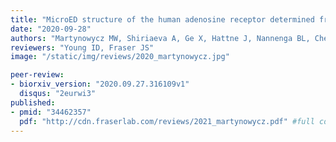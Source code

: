 ```yaml
---
title: "MicroED structure of the human adenosine receptor determined from a single nanocrystal in LCP"
date: "2020-09-28"
authors: "Martynowycz MW, Shiriaeva A, Ge X, Hattne J, Nannenga BL, Cherezov V, Gonen T"
reviewers: "Young ID, Fraser JS"
image: "/static/img/reviews/2020_martynowycz.jpg"

peer-review:
- biorxiv_version: "2020.09.27.316109v1"
  disqus: "2eurwi3"
published:
- pmid: "34462357"
  pdf: "http://cdn.fraserlab.com/reviews/2021_martynowycz.pdf" #full cdn link
---
```

